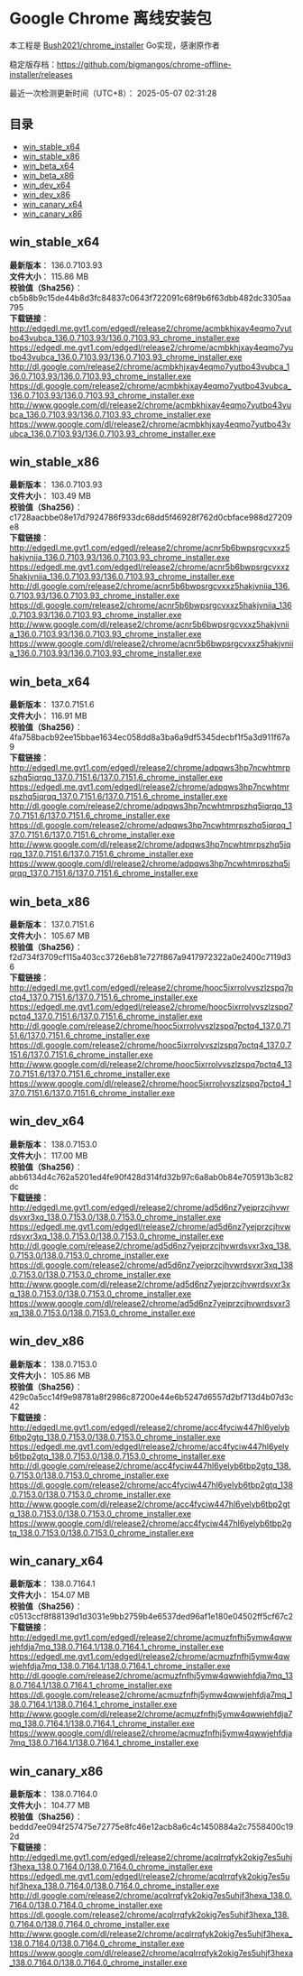 # Google Chrome 离线安装包
本工程是 [Bush2021/chrome_installer](https://github.com/Bush2021/chrome_installer) Go实现，感谢原作者

稳定版存档：<https://github.com/bigmangos/chrome-offline-installer/releases>

最近一次检测更新时间（UTC+8）：
2025-05-07 02:31:28

## 目录
* [win_stable_x64](https://github.com/bigmangos/chrome-offline-installer?tab=readme-ov-file#win_stable_x64)
* [win_stable_x86](https://github.com/bigmangos/chrome-offline-installer?tab=readme-ov-file#win_stable_x86)
* [win_beta_x64](https://github.com/bigmangos/chrome-offline-installer?tab=readme-ov-file#win_beta_x64)
* [win_beta_x86](https://github.com/bigmangos/chrome-offline-installer?tab=readme-ov-file#win_beta_x86)
* [win_dev_x64](https://github.com/bigmangos/chrome-offline-installer?tab=readme-ov-file#win_dev_x64)
* [win_dev_x86](https://github.com/bigmangos/chrome-offline-installer?tab=readme-ov-file#win_dev_x86)
* [win_canary_x64](https://github.com/bigmangos/chrome-offline-installer?tab=readme-ov-file#win_canary_x64)
* [win_canary_x86](https://github.com/bigmangos/chrome-offline-installer?tab=readme-ov-file#win_canary_x86)

## win_stable_x64
**最新版本**： 136.0.7103.93  
**文件大小**： 115.86 MB  
**校验值（Sha256）**： cb5b8b9c15de44b8d3fc84837c0643f722091c68f9b6f63dbb482dc3305aa795  
**下载链接**：
http://edgedl.me.gvt1.com/edgedl/release2/chrome/acmbkhjxay4eqmo7yutbo43vubca_136.0.7103.93/136.0.7103.93_chrome_installer.exe
https://edgedl.me.gvt1.com/edgedl/release2/chrome/acmbkhjxay4eqmo7yutbo43vubca_136.0.7103.93/136.0.7103.93_chrome_installer.exe
http://dl.google.com/release2/chrome/acmbkhjxay4eqmo7yutbo43vubca_136.0.7103.93/136.0.7103.93_chrome_installer.exe
https://dl.google.com/release2/chrome/acmbkhjxay4eqmo7yutbo43vubca_136.0.7103.93/136.0.7103.93_chrome_installer.exe
http://www.google.com/dl/release2/chrome/acmbkhjxay4eqmo7yutbo43vubca_136.0.7103.93/136.0.7103.93_chrome_installer.exe
https://www.google.com/dl/release2/chrome/acmbkhjxay4eqmo7yutbo43vubca_136.0.7103.93/136.0.7103.93_chrome_installer.exe
## win_stable_x86
**最新版本**： 136.0.7103.93  
**文件大小**： 103.49 MB  
**校验值（Sha256）**： c1728aacbbe08e17d7924786f933dc68dd5f46928f762d0cbface988d27209e8  
**下载链接**：
http://edgedl.me.gvt1.com/edgedl/release2/chrome/acnr5b6bwpsrgcvxxz5hakjvniia_136.0.7103.93/136.0.7103.93_chrome_installer.exe
https://edgedl.me.gvt1.com/edgedl/release2/chrome/acnr5b6bwpsrgcvxxz5hakjvniia_136.0.7103.93/136.0.7103.93_chrome_installer.exe
http://dl.google.com/release2/chrome/acnr5b6bwpsrgcvxxz5hakjvniia_136.0.7103.93/136.0.7103.93_chrome_installer.exe
https://dl.google.com/release2/chrome/acnr5b6bwpsrgcvxxz5hakjvniia_136.0.7103.93/136.0.7103.93_chrome_installer.exe
http://www.google.com/dl/release2/chrome/acnr5b6bwpsrgcvxxz5hakjvniia_136.0.7103.93/136.0.7103.93_chrome_installer.exe
https://www.google.com/dl/release2/chrome/acnr5b6bwpsrgcvxxz5hakjvniia_136.0.7103.93/136.0.7103.93_chrome_installer.exe
## win_beta_x64
**最新版本**： 137.0.7151.6  
**文件大小**： 116.91 MB  
**校验值（Sha256）**： 4fa758bacb92ee15bbae1634ec058dd8a3ba6a9df5345decbf1f5a3d911f67a9  
**下载链接**：
http://edgedl.me.gvt1.com/edgedl/release2/chrome/adpqws3hp7ncwhtmrpszhq5iqrqq_137.0.7151.6/137.0.7151.6_chrome_installer.exe
https://edgedl.me.gvt1.com/edgedl/release2/chrome/adpqws3hp7ncwhtmrpszhq5iqrqq_137.0.7151.6/137.0.7151.6_chrome_installer.exe
http://dl.google.com/release2/chrome/adpqws3hp7ncwhtmrpszhq5iqrqq_137.0.7151.6/137.0.7151.6_chrome_installer.exe
https://dl.google.com/release2/chrome/adpqws3hp7ncwhtmrpszhq5iqrqq_137.0.7151.6/137.0.7151.6_chrome_installer.exe
http://www.google.com/dl/release2/chrome/adpqws3hp7ncwhtmrpszhq5iqrqq_137.0.7151.6/137.0.7151.6_chrome_installer.exe
https://www.google.com/dl/release2/chrome/adpqws3hp7ncwhtmrpszhq5iqrqq_137.0.7151.6/137.0.7151.6_chrome_installer.exe
## win_beta_x86
**最新版本**： 137.0.7151.6  
**文件大小**： 105.67 MB  
**校验值（Sha256）**： f2d734f3709cf115a403cc3726eb81e727f867a9417972322a0e2400c7119d36  
**下载链接**：
http://edgedl.me.gvt1.com/edgedl/release2/chrome/hooc5ixrrolvvszlzspq7pctq4_137.0.7151.6/137.0.7151.6_chrome_installer.exe
https://edgedl.me.gvt1.com/edgedl/release2/chrome/hooc5ixrrolvvszlzspq7pctq4_137.0.7151.6/137.0.7151.6_chrome_installer.exe
http://dl.google.com/release2/chrome/hooc5ixrrolvvszlzspq7pctq4_137.0.7151.6/137.0.7151.6_chrome_installer.exe
https://dl.google.com/release2/chrome/hooc5ixrrolvvszlzspq7pctq4_137.0.7151.6/137.0.7151.6_chrome_installer.exe
http://www.google.com/dl/release2/chrome/hooc5ixrrolvvszlzspq7pctq4_137.0.7151.6/137.0.7151.6_chrome_installer.exe
https://www.google.com/dl/release2/chrome/hooc5ixrrolvvszlzspq7pctq4_137.0.7151.6/137.0.7151.6_chrome_installer.exe
## win_dev_x64
**最新版本**： 138.0.7153.0  
**文件大小**： 117.00 MB  
**校验值（Sha256）**： abb6134d4c762a5201ed4fe90f428d314fd32b97c6a8ab0b84e705913b3c82dc  
**下载链接**：
http://edgedl.me.gvt1.com/edgedl/release2/chrome/ad5d6nz7yejprzcjhvwrdsvxr3xq_138.0.7153.0/138.0.7153.0_chrome_installer.exe
https://edgedl.me.gvt1.com/edgedl/release2/chrome/ad5d6nz7yejprzcjhvwrdsvxr3xq_138.0.7153.0/138.0.7153.0_chrome_installer.exe
http://dl.google.com/release2/chrome/ad5d6nz7yejprzcjhvwrdsvxr3xq_138.0.7153.0/138.0.7153.0_chrome_installer.exe
https://dl.google.com/release2/chrome/ad5d6nz7yejprzcjhvwrdsvxr3xq_138.0.7153.0/138.0.7153.0_chrome_installer.exe
http://www.google.com/dl/release2/chrome/ad5d6nz7yejprzcjhvwrdsvxr3xq_138.0.7153.0/138.0.7153.0_chrome_installer.exe
https://www.google.com/dl/release2/chrome/ad5d6nz7yejprzcjhvwrdsvxr3xq_138.0.7153.0/138.0.7153.0_chrome_installer.exe
## win_dev_x86
**最新版本**： 138.0.7153.0  
**文件大小**： 105.86 MB  
**校验值（Sha256）**： 429c0a5cc14f9e98781a8f2986c87200e44e6b5247d6557d2bf713d4b07d3c42  
**下载链接**：
http://edgedl.me.gvt1.com/edgedl/release2/chrome/acc4fyciw447hl6yelyb6tbp2gtq_138.0.7153.0/138.0.7153.0_chrome_installer.exe
https://edgedl.me.gvt1.com/edgedl/release2/chrome/acc4fyciw447hl6yelyb6tbp2gtq_138.0.7153.0/138.0.7153.0_chrome_installer.exe
http://dl.google.com/release2/chrome/acc4fyciw447hl6yelyb6tbp2gtq_138.0.7153.0/138.0.7153.0_chrome_installer.exe
https://dl.google.com/release2/chrome/acc4fyciw447hl6yelyb6tbp2gtq_138.0.7153.0/138.0.7153.0_chrome_installer.exe
http://www.google.com/dl/release2/chrome/acc4fyciw447hl6yelyb6tbp2gtq_138.0.7153.0/138.0.7153.0_chrome_installer.exe
https://www.google.com/dl/release2/chrome/acc4fyciw447hl6yelyb6tbp2gtq_138.0.7153.0/138.0.7153.0_chrome_installer.exe
## win_canary_x64
**最新版本**： 138.0.7164.1  
**文件大小**： 154.07 MB  
**校验值（Sha256）**： c0513ccf8f88139d1d3031e9bb2759b4e6537ded96af1e180e04502ff5cf67c2  
**下载链接**：
http://edgedl.me.gvt1.com/edgedl/release2/chrome/acmuzfnfhj5ymw4qwwjehfdja7mq_138.0.7164.1/138.0.7164.1_chrome_installer.exe
https://edgedl.me.gvt1.com/edgedl/release2/chrome/acmuzfnfhj5ymw4qwwjehfdja7mq_138.0.7164.1/138.0.7164.1_chrome_installer.exe
http://dl.google.com/release2/chrome/acmuzfnfhj5ymw4qwwjehfdja7mq_138.0.7164.1/138.0.7164.1_chrome_installer.exe
https://dl.google.com/release2/chrome/acmuzfnfhj5ymw4qwwjehfdja7mq_138.0.7164.1/138.0.7164.1_chrome_installer.exe
http://www.google.com/dl/release2/chrome/acmuzfnfhj5ymw4qwwjehfdja7mq_138.0.7164.1/138.0.7164.1_chrome_installer.exe
https://www.google.com/dl/release2/chrome/acmuzfnfhj5ymw4qwwjehfdja7mq_138.0.7164.1/138.0.7164.1_chrome_installer.exe
## win_canary_x86
**最新版本**： 138.0.7164.0  
**文件大小**： 104.77 MB  
**校验值（Sha256）**： beddd7ee094f257475e72775e8fc46e12acb8a6c4c1450884a2c7558400c192d  
**下载链接**：
http://edgedl.me.gvt1.com/edgedl/release2/chrome/acqlrrqfyk2okig7es5uhjf3hexa_138.0.7164.0/138.0.7164.0_chrome_installer.exe
https://edgedl.me.gvt1.com/edgedl/release2/chrome/acqlrrqfyk2okig7es5uhjf3hexa_138.0.7164.0/138.0.7164.0_chrome_installer.exe
http://dl.google.com/release2/chrome/acqlrrqfyk2okig7es5uhjf3hexa_138.0.7164.0/138.0.7164.0_chrome_installer.exe
https://dl.google.com/release2/chrome/acqlrrqfyk2okig7es5uhjf3hexa_138.0.7164.0/138.0.7164.0_chrome_installer.exe
http://www.google.com/dl/release2/chrome/acqlrrqfyk2okig7es5uhjf3hexa_138.0.7164.0/138.0.7164.0_chrome_installer.exe
https://www.google.com/dl/release2/chrome/acqlrrqfyk2okig7es5uhjf3hexa_138.0.7164.0/138.0.7164.0_chrome_installer.exe
